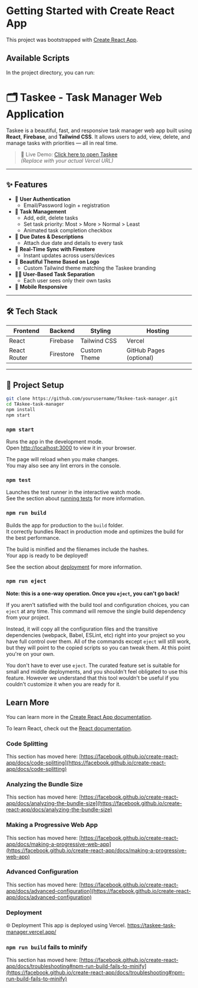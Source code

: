 # Getting Started with Create React App

This project was bootstrapped with [Create React App](https://github.com/facebook/create-react-app).

## Available Scripts

In the project directory, you can run:
# 🗂️ Taskee - Task Manager Web Application

Taskee is a beautiful, fast, and responsive task manager web app built using **React**, **Firebase**, and **Tailwind CSS**. It allows users to add, view, delete, and manage tasks with priorities — all in real time.

> 🚀 Live Demo: [Click here to open Taskee](https://your-vercel-domain.vercel.app)  
> _(Replace with your actual Vercel URL)_

---

## ✨ Features

- 🔐 **User Authentication**
  - Email/Password login + registration
- 📝 **Task Management**
  - Add, edit, delete tasks
  - Set task priority: Most > More > Normal > Least
  - Animated task completion checkbox
- 📅 **Due Dates & Descriptions**
  - Attach due date and details to every task
- 🔁 **Real-Time Sync with Firestore**
  - Instant updates across users/devices
- 🎨 **Beautiful Theme Based on Logo**
  - Custom Tailwind theme matching the Taskee branding
- 🧑‍💻 **User-Based Task Separation**
  - Each user sees only their own tasks
- 📱 **Mobile Responsive**

---

## 🛠️ Tech Stack

| Frontend   | Backend     | Styling       | Hosting     |
|------------|-------------|---------------|-------------|
| React      | Firebase    | Tailwind CSS  | Vercel      |
| React Router | Firestore | Custom Theme  | GitHub Pages (optional) |

---

## 🔧 Project Setup

```bash
git clone https://github.com/yourusername/TAskee-task-manager.git
cd TAskee-task-manager
npm install
npm start
```
### `npm start`

Runs the app in the development mode.\
Open [http://localhost:3000](http://localhost:3000) to view it in your browser.

The page will reload when you make changes.\
You may also see any lint errors in the console.

### `npm test`

Launches the test runner in the interactive watch mode.\
See the section about [running tests](https://facebook.github.io/create-react-app/docs/running-tests) for more information.

### `npm run build`

Builds the app for production to the `build` folder.\
It correctly bundles React in production mode and optimizes the build for the best performance.

The build is minified and the filenames include the hashes.\
Your app is ready to be deployed!

See the section about [deployment](https://facebook.github.io/create-react-app/docs/deployment) for more information.

### `npm run eject`

**Note: this is a one-way operation. Once you `eject`, you can't go back!**

If you aren't satisfied with the build tool and configuration choices, you can `eject` at any time. This command will remove the single build dependency from your project.

Instead, it will copy all the configuration files and the transitive dependencies (webpack, Babel, ESLint, etc) right into your project so you have full control over them. All of the commands except `eject` will still work, but they will point to the copied scripts so you can tweak them. At this point you're on your own.

You don't have to ever use `eject`. The curated feature set is suitable for small and middle deployments, and you shouldn't feel obligated to use this feature. However we understand that this tool wouldn't be useful if you couldn't customize it when you are ready for it.

## Learn More

You can learn more in the [Create React App documentation](https://facebook.github.io/create-react-app/docs/getting-started).

To learn React, check out the [React documentation](https://reactjs.org/).

### Code Splitting

This section has moved here: [https://facebook.github.io/create-react-app/docs/code-splitting](https://facebook.github.io/create-react-app/docs/code-splitting)

### Analyzing the Bundle Size

This section has moved here: [https://facebook.github.io/create-react-app/docs/analyzing-the-bundle-size](https://facebook.github.io/create-react-app/docs/analyzing-the-bundle-size)

### Making a Progressive Web App

This section has moved here: [https://facebook.github.io/create-react-app/docs/making-a-progressive-web-app](https://facebook.github.io/create-react-app/docs/making-a-progressive-web-app)

### Advanced Configuration

This section has moved here: [https://facebook.github.io/create-react-app/docs/advanced-configuration](https://facebook.github.io/create-react-app/docs/advanced-configuration)

### Deployment

🌐 Deployment
This app is deployed using Vercel.
https://taskee-task-manager.vercel.app/

### `npm run build` fails to minify

This section has moved here: [https://facebook.github.io/create-react-app/docs/troubleshooting#npm-run-build-fails-to-minify](https://facebook.github.io/create-react-app/docs/troubleshooting#npm-run-build-fails-to-minify)
